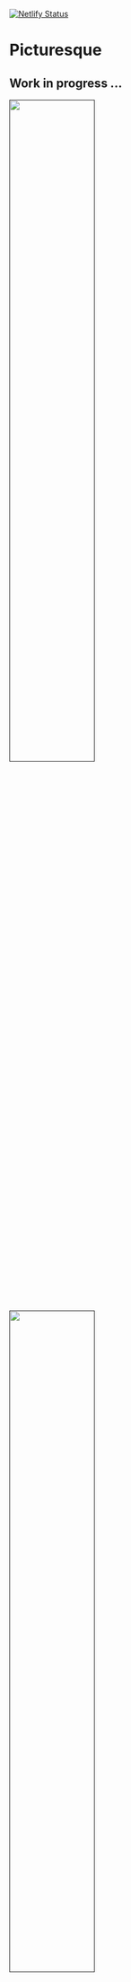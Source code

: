 [![Netlify Status](https://api.netlify.com/api/v1/badges/24aa2e39-24de-4c54-8451-cd2fa867c916/deploy-status)](https://app.netlify.com/sites/picturesque-mbrad26/deploys)

# Picturesque

## Work in progress ...

[<img src="images/Screenshot 2020-11-20 at 17.25.18.png" width="55%">]()

[<img src="images/Screenshot 2020-11-14 at 14.30.52.png" width="55%">]()

### Getting started

Clone this repository to your local machine.

```js
// install dependencies
> npm install

// start server
> npm start

// run tests
> npm test
```

### Approach

#### Done

* User Registration
* User Login
* User Google Login
* User Log Out
* User Password change
* User Passord reset
* Account Page
* Home Page
* Images Upload
* Gallery
* Image Likes
* Image Overlay with likes, followers and delete
* Click on an image opens a modal
* Follow and Unfollow user
* User Profile Page
* User can update avatar, username, email

#### To do

**A lot ...**

### Tech Stack

* React
* Redux
* Redux-saga
* Firebase Auth
* Firebase Firestore
* Firebase Storage
* CSS Grid
* Bootstrap
* Cypress
* Jest
* React testing library